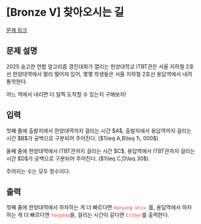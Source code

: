 # [Bronze V] 찾아오시는 길

[문제 링크](https://www.acmicpc.net/problem/34217) 

## 문제 설명

<p>2025 숭고한 연합 알고리즘 경진대회가 열리는 한양대학교 ITBT관은 서울 지하철 2호선 한양대역에서 멀리 떨어져 있어, 몇몇 학생들은 서울 지하철 2호선 용답역에서 내려 통학한다.</p>

<p>어느 역에서 내리면 더 일찍 도착할 수 있는지 구해보자!</p>

## 입력 

 <p>첫째 줄에 출발지에서 한양대역까지 걸리는 시간 $A$, 출발지에서 용답역까지 걸리는 시간 $B$가 공백으로 구분되어 주어진다. ($1\leq A,B\leq 1\, 000$)</p>

<p>둘째 줄에 한양대역에서 ITBT관까지 걸리는 시간 $C$, 용답역에서 ITBT관까지 걸리는 시간 $D$가 공백으로 구분되어 주어진다. ($1\leq C,D\leq 30$)</p>

<p>주어지는 수는 모두 정수이다.</p>

## 출력 

 <p>첫째 줄에 한양대역에서 하차하는 게 더 빠르다면 <code><span style="color:#e74c3c;">Hanyang Univ.</span></code>를, 용답역에서 하차하는 게 더 빠르다면 <code><span style="color:#e74c3c;">Yongdap</span></code>을, 걸리는 시간이 같다면 <code><span style="color:#e74c3c;">Either</span></code>를 출력한다.</p>

